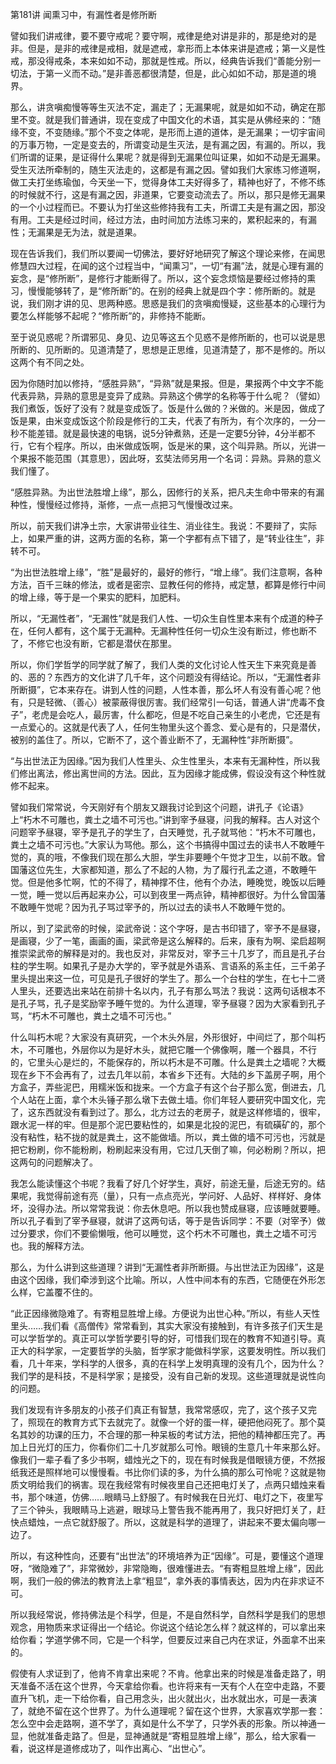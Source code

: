 第181讲 闻熏习中，有漏性者是修所断

譬如我们讲戒律，要不要守戒呢？要守啊，戒律是绝对讲是非的，那是绝对的是非。但是，是非的戒律是戒相，就是遮戒，拿形而上本体来讲是遮戒；第一义是性戒，那没得戒条，本来如如不动，那就是性戒。所以，经典告诉我们“善能分别一切法，于第一义而不动。”是非善恶都很清楚，但是，此心如如不动，那是道的境界。

那么，讲贪嗔痴慢等等生灭法不定，漏走了；无漏果呢，就是如如不动，确定在那里不变。就是我们普通讲，现在变成了中国文化的术语，其实是从佛经来的：“随缘不变，不变随缘。”那个不变之体呢，是形而上道的道体，是无漏果；一切宇宙间的万事万物，一定是变去的，所谓变动是生灭法，是有漏之因，有漏的。所以，我们所谓的证果，是证得什么果呢？就是得到无漏果位叫证果，如如不动是无漏果。受生灭法所牵制的，随生灭法走的，这都是有漏之因。譬如我们大家练习修道啊，做工夫打坐练瑜伽，今天坐一下，觉得身体工夫好得多了，精神也好了，不修不练的时候就不行，这是有漏之因，非道果，它要变动流去了。所以，那只是修无漏果的一个小过程而已。不要认为打坐这些修持我有工夫，所谓工夫是有漏之因，那没有用。工夫是经过时间，经过方法，由时间加方法练习来的，累积起来的，有漏性；无漏果是无为法，就是道果。

现在告诉我们，我们所以要闻一切佛法，要好好地研究了解这个理论来修，在闻思修慧四大过程，在闻的这个过程当中，“闻熏习”，一切“有漏”法，就是心理有漏的妄念，是“修所断”，是修行才能断得了。所以，这个妄念烦恼是要经过修持的熏习，慢慢能够转了，是“修所断”的。在别的经典上就是四个字：修所断的。就是说，我们刚才讲的见、思两种惑。思惑是我们的贪嗔痴慢疑，这些基本的心理行为要怎么样能够不起呢？“修所断”的，非修持不能断。

至于说见惑呢？所谓邪见、身见、边见等这五个见惑不是修所断的，也可以说是思所断的、见所断的。见道清楚了，思想是正思维，见道清楚了，那不是修的。所以这两个有不同之处。

因为你随时加以修持，“感胜异熟”，“异熟”就是果报。但是，果报两个中文字不能代表异熟，异熟的意思是变异了成熟。异熟这个佛学的名称等于什么呢？（譬如）我们煮饭，饭好了没有？就是变成饭了。饭是什么做的？米做的。米是因，做成了饭是果，由米变成饭这个阶段是修行的工夫，代表了有所为，有个次序的，一分一秒不能差错。就是最快速的电锅，说5分钟煮熟，还是一定要5分钟，4分半都不行，它有个程序。所以，由米做成饭啊，饭是米的果，这个叫异熟。所以，光讲一个果报不能范围（其意思），因此呀，玄奘法师另用一个名词：异熟。异熟的意义我们懂了。

“感胜异熟。为出世法胜增上缘”，那么，因修行的关系，把凡夫生命中带来的有漏种性，慢慢经过修持，渐修，一点一点把习气慢慢改过来。

所以，前天我们讲净土宗，大家讲带业往生、消业往生。我说：不要辩了，实际上，如果严重的讲，这两方面的名称，第一个字都有点下错了，是“转业往生”，非转不可。

“为出世法胜增上缘”，“胜”是最好的，最好的修行，“增上缘”。我们注意啊，各种方法，百千三昧的修法，或者是密宗、显教任何的修持，戒定慧，都算是修行中间的增上缘，等于是一个果实的肥料，加肥料。

所以，“无漏性者”，“无漏性”就是我们人性、一切众生自性里本来有个成道的种子在，任何人都有，这个属于无漏种。无漏种性任何一切众生没有断过，修也断不了，不修它也没有断，它都是潜伏在那里。

所以，你们学哲学的同学就了解了，我们人类的文化讨论人性天生下来究竟是善的、恶的？东西方的文化讲了几千年，这个问题没有得结论。所以，“无漏性者非所断摄”，它本来存在。讲到人性的问题，人性本善，那么坏人有没有善心呢？他有，只是轻微、（善心）被蒙蔽得很厉害。我们经常引一句话，普通人讲“虎毒不食子”，老虎是会吃人，最厉害，什么都吃，但是不吃自己亲生的小老虎，它还是有一点爱心的。这就是代表了人，任何生物里头这个善念、爱心是有的，只是潜伏，被别的盖住了。所以，它断不了，这个善业断不了，无漏种性“非所断摄”。

“与出世法正为因缘。”因为我们人性里头、众生性里头，本来有无漏种性，所以我们修出离法，修出离世间的方法。因此，互为因缘才能成佛，假设没有这个种性就修不起来。

譬如我们常常说，今天刚好有个朋友又跟我讨论到这个问题，讲孔子《论语》上“朽木不可雕也，粪土之墙不可污也。”讲到宰予昼寝，问我的解释。古人对这个问题宰予昼寝，宰予是孔子的学生了，白天睡觉，孔子就骂他：“朽木不可雕也，粪土之墙不可污也。”大家认为骂他。那么，这个书搞得中国过去的读书人不敢睡午觉的，真的哦，不像我们现在那么大胆，学生非要睡个午觉才卫生，以前不敢。曾国藩这位先生，大家都知道，那么了不起的人物，为了履行孔孟之道，不敢睡午觉。但是他多忙啊，忙的不得了，精神撑不住，他有个办法，睡晚觉，晚饭以后睡一觉，睡一觉以后再起来办公，可以到夜里一两点钟，精神都很好。为什么曾国藩不敢睡午觉呢？因为孔子骂过宰予的，所以过去的读书人不敢睡午觉的。

所以，到了梁武帝的时候，梁武帝说：这个字呀，是古书印错了，宰予不是昼寝，是画寝，少了一笔，画画的画，梁武帝是这么解释的。后来，康有为啊、梁启超啊推崇梁武帝的解释是对的。我也反对，非常反对，宰予三十几岁了，而且是孔子台柱的学生啊。如果孔子是办大学的，宰予就是外语系、言语系的系主任，三千弟子里头提出来这一位，可见是孔子很好的学生了。那么一个台柱的学生，在七十二贤人里头，还要选出来站在前排十名以内，孔子有那么骂法？我说：这两句话根本不是孔子骂，孔子是奖励宰予睡午觉的。为什么道理，宰予昼寝？因为大家看到孔子骂，“朽木不可雕也，粪土之墙不可污也。”

什么叫朽木呢？大家没有真研究，一个木头外层，外形很好，中间烂了，那个叫朽木，不可雕也，外层你以为是好木头，就把它雕一个佛像啊，雕一个器具，不行的，它里头心是烂的，不能保存的，所以朽木是不可雕。什么是粪土之墙呢？大概现在乡下不会再有了，过去几年以前，本省乡下还有。大陆的乡下盖房子啊，用个方盒子，弄些泥巴，用糯米饭和拢来。一个方盒子有这个台子那么宽，倒进去，几个人站在上面，拿个木头锤子那么墩下去做土墙。你们年轻人要研究中国文化，完了，这东西就没有看到过了。那么，北方过去的老房子，就是这样修墙的，很牢，跟水泥一样的牢。但是那个泥巴要粘性的，如果是北投的泥巴，有硫磺矿的，那个没有粘性，粘不拢的就是粪土，这不能做墙。所以，粪土做的墙不可污也，污就是把它粉刷，你不能粉刷，粉刷起来没有用，它过几天倒了嘛，何必粉刷？所以，把这两句的问题解决了。

我怎么能读懂这个书呢？我看了好几个好学生，真好，前途无量，后途无穷的。结果呢，我觉得前途有亮（量），只有一点点亮光，学问好、人品好、样样好、身体坏，没得办法。所以常常我说：你去休息吧。所以我也赞成昼寝，应该睡就要睡。所以孔子看到了宰予昼寝，就讲了这两句话，等于是告诉同学：不要（对宰予）做过分要求，你们不要偷懒哦，他可以睡觉，这个朽木不可雕也，粪土之墙不可污也。我的解释方法。

那么，为什么讲到这些道理？讲到“无漏性者非所断摄。与出世法正为因缘”，这是由这个因缘，我们牵涉到这个比喻。所以，人性中间本有的东西，它随便在外形怎么样，它盖覆不住的。

“此正因缘微隐难了。有寄粗显胜增上缘。方便说为出世心种。”所以，有些人天性里头……我们看《高僧传》常常看到，其实大家没有接触到，有许多孩子们天生是可以学哲学的。真正可以学哲学要引导的好，可惜我们现在的教育不知道引导。真正大的科学家，一定要哲学的头脑，哲学家才能做科学家，这要发明性。所以我们看，几十年来，学科学的人很多，真的在科学上发明真理的没有几个，因为什么？我们学的是科技，不是科学家；是接受，没有自己新的发现。这些道理就是说性向的问题。

我们发现有许多朋友的小孩子们真正有智慧，我常常感叹，完了，这个孩子又完了，照现在的教育方式下去就完了。就像一个好的蛋一样，硬把他闷死了。那个莫名其妙的功课的压力，不合理的那一种呆板的考试方法，把他的精神都压完了。再加上日光灯的压力，你看你们二十几岁就那么可怜。眼镜的生意几十年来那么好。像我们一辈子看了多少书啊，蜡烛光之下的，现在有时候我是借眼镜方便，不然报纸我还是照样地可以慢慢看。书比你们读的多，为什么搞的那么可怜呢？这就是物质文明给我们的祸害。现在我经常有时候夜里自己还把电灯关了，点两只蜡烛来看书，那个味道，仿佛……眼睛马上舒服了。有时候我在日光灯、电灯之下，夜里写了三个钟头，我眼睛马上逃避，眼球马上警告我不能再用了，我只好把灯关了，赶快点蜡烛，一点它就舒服了。所以，这就是科学的道理了，讲起来不要太偏向哪一边了。

所以，有这种性向，还要有“出世法”的环境培养为正“因缘”。可是，要懂这个道理呀，“微隐难了”，非常微妙，非常隐晦，很难懂进去。“有寄粗显胜增上缘”，因此啊，我们一般的佛法的教育法上拿“粗显”，拿外表的事情表达，因为内在非求证不可。

所以我经常说，修持佛法是个科学，但是，不是自然科学，自然科学是我们的思想观念，用物质来求证得出一个结论。你说这个结论怎么样？就这样的，可以拿出来给你看；学道学佛不同，它是一个科学，但要反过来自己内在求证，外面拿不出来的。

假使有人求证到了，他肯不肯拿出来呢？不肯。他拿出来的时候是准备走路了，明天准备不活在这个世界，今天拿给你看。也许将来有一天有个人在空中走路，不要直升飞机，走一下给你看，自己用念头，出火就出火，出水就出水，可是一表演了，就绝不留在这个世界了。为什么道理呢？留在这个世界，大家喜欢学那一套：怎么空中会走路啊，道不学了，真如是什么不学了，只学外表的形象。所以神通一显，他就准备走路了。但是，显神通就是“寄粗显胜增上缘”，那么，给大家看一看，说这样是道修成功了，叫作出离心、“出世心”。



